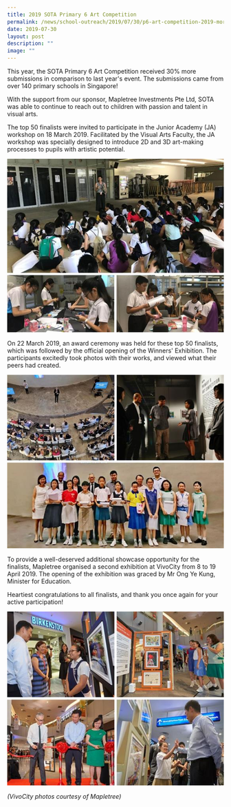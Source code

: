 ```yaml
---
title: 2019 SOTA Primary 6 Art Competition
permalink: /news/school-outreach/2019/07/30/p6-art-competition-2019-more-pri-schools/
date: 2019-07-30
layout: post
description: ""
image: ""
---
```

This year, the SOTA Primary 6 Art Competition received 30% more submissions in comparison to last year's event. The submissions came from over 140 primary schools in Singapore!  
  
With the support from our sponsor, Mapletree Investments Pte Ltd, SOTA was able to continue to reach out to children with passion and talent in visual arts.  
  
The top 50 finalists were invited to participate in the Junior Academy (JA) workshop on 18 March 2019. Facilitated by the Visual Arts Faculty, the JA workshop was specially designed to introduce 2D and 3D art-making processes to pupils with artistic potential.

![](/images/va-junior-academy-2019ed4f9952fed369fba7eaff0000314707.jpg)

  
On 22 March 2019, an award ceremony was held for these top 50 finalists, which was followed by the official opening of the Winners' Exhibition. The participants excitedly took photos with their works, and viewed what their peers had created.

![](/images/award-ceremony.jpg)

To provide a well-deserved additional showcase opportunity for the finalists, Mapletree organised a second exhibition at VivoCity from 8 to 19 April 2019. The opening of the exhibition was graced by Mr Ong Ye Kung, Minister for Education.  
  
Heartiest congratulations to all finalists, and thank you once again for your active participation!

![](/images/vivocity-exhibition.jpg)

_(VivoCity photos courtesy of Mapletree)_
